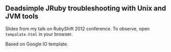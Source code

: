 ## Deadsimple JRuby troubleshooting with Unix and JVM tools

Slides from my talk on RubyShift 2012 conference.
To observe, open `tempalate.html` in your browser.

Based on Google IO template.
